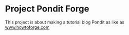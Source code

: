 Project Pondit Forge 
===================================
This project is about making a tutorial blog Pondit as like as www.howtoforge.com